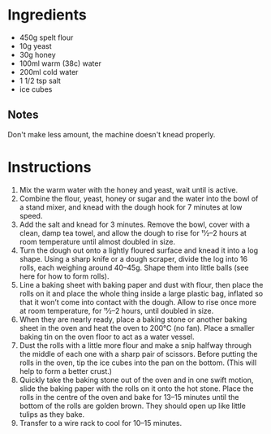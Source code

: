 # Ingredients

- 450g spelt flour
- 10g yeast
- 30g honey
- 100ml warm (38c) water
- 200ml cold water
- 1 1/2 tsp salt
- ice cubes

## Notes

Don't make less amount, the machine doesn't knead properly.

# Instructions

1. Mix the warm water with the honey and yeast, wait until is active.
2.  Combine the flour, yeast, honey or sugar and the water into the bowl of a stand mixer, and knead with the dough hook for 7 minutes at low speed.
3. Add the salt and knead for 3 minutes. Remove the bowl, cover with a clean, damp tea towel, and allow the dough to rise for 11⁄2–2 hours at room temperature until almost doubled in size.
4. Turn the dough out onto a lightly floured surface and knead it into a log shape. Using a sharp knife or a dough scraper, divide the log into 16 rolls, each weighing around 40–45g. Shape them into little balls (see here for how to form rolls).
5. Line a baking sheet with baking paper and dust with flour, then place the rolls on it and place the whole thing inside a large plastic bag, inflated so that it won’t come into contact with the dough. Allow to rise once more at room temperature, for 11⁄2–2 hours, until doubled in size.
6. When they are nearly ready, place a baking stone or another baking sheet in the oven and heat the oven to 200°C (no fan). Place a smaller baking tin on the oven floor to act as a water vessel.
7. Dust the rolls with a little more flour and make a snip halfway through the middle of each one with a sharp pair of scissors. Before putting the rolls in the oven, tip the ice cubes into the pan on the bottom. (This will help to form a better crust.)
8. Quickly take the baking stone out of the oven and in one swift motion, slide the baking paper with the rolls on it onto the hot stone. Place the rolls in the centre of the oven and bake for 13–15 minutes until the bottom of the rolls are golden brown. They should open up like little tulips as they bake.
9. Transfer to a wire rack to cool for 10–15 minutes.
